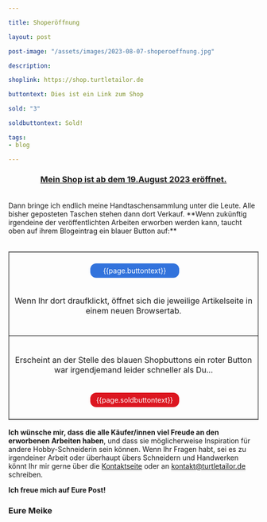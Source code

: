 ```yaml
---

title: Shoperöffnung

layout: post

post-image: "/assets/images/2023-08-07-shoperoeffnung.jpg"

description:

shoplink: https://shop.turtletailor.de

buttontext: Dies ist ein Link zum Shop

sold: "3"

soldbuttontext: Sold!

tags:
- blog

---
```


<h3 align="center"><u>Mein Shop ist ab dem 19.August 2023 eröffnet.</u></h3>
<br>
Dann bringe ich endlich meine Handtaschensammlung unter die Leute. Alle bisher geposteten Taschen stehen dann dort Verkauf. **Wenn zukünftig irgendeine der veröffentlichten Arbeiten erworben werden kann, taucht oben auf ihrem Blogeintrag ein blauer Button auf:**
<br><br>

<table border="3" frame="box">
  <tr>
    <td><br>
        <a type="button" href="{{page.shoplink}}" target="_blank" style="text-decoration: none;border: none; color: white; padding: 6px 12px; text-align: center; text-decoration: none; width: 32%; display: inline-block; font-size: 14px; margin: 0% 0% 0% 32%; cursor: pointer; border-radius: 12px; background-color: #3273DC;" class="shoppingbutton">{{page.buttontext}}</a><br><br>
        <p align=center>Wenn Ihr dort draufklickt, öffnet sich die jeweilige Artikelseite in einem neuen Browsertab.</p><br>
    </td>
  </tr>
  <tr>
    <td><br>
        <p align=center>Erscheint an der Stelle des blauen Shopbuttons ein roter Button war irgendjemand leider schneller als Du...</p><br>
        <a type="button" style="text-decoration: none;border: none; color: white; padding: 6px 12px; text-align: center; text-decoration: none; width: 32%; display: inline-block; font-size: 14px; margin: 0% 0% 0% 32%; cursor: pointer; border-radius: 12px; background-color: #DC1620;" class="shoppingbutton">{{page.soldbuttontext}}</a><br><br>
    </td>
  </tr>
</table>
                                                                                                                                                                                        
**Ich wünsche mir, dass die alle Käufer/innen viel Freude an den erworbenen Arbeiten haben**, und dass sie möglicherweise Inspiration für andere Hobby-Schneiderin sein können. Wenn Ihr Fragen habt, sei es zu irgendeiner Arbeit oder überhaupt übers Schneidern und Handwerken könnt Ihr mir gerne über die <a href="https://blog.turtletailor.de/#contact">Kontaktseite</a> oder an <a href="mailto:kontakt@turtletailor.de">kontakt@turtletailor.de</a> schreiben.

**Ich freue mich auf Eure Post!**

### Eure Meike
